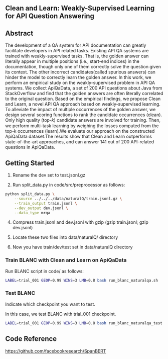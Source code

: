 ## Clean and Learn: Weakly-Supervised Learning for API Question Answering


## Abstract

The development of a QA system for API documentation can greatly facilitate developers in API related tasks. Existing API QA systems are trained with weakly-supervised tasks. That is, the golden answer can literally appear in multiple positions (i.e., start-end indices) in the documentation, though only one of them correctly solve the question given its context. The other incorrect candidates(called spurious answers) can hinder the model to correctly learn the golden answer. In this work, we perform an empirical study on the weakly-supervised problem in API QA systems. We collect ApiQaData, a set of 200 API questions about Java from StackOverflow and find that the golden answers are often literally correlated to the original question. Based on the empirical findings, we propose Clean and Learn, a novel API QA approach based on weakly-supervised learning. To alleviate the impact of multiple occurrences of the golden answer, we design several scoring functions to rank the candidate occurrences (clean). Only high quality (top-𝑘) candidate answers are involved for training. Then, we perform multi-task learning by weighing the losses computed from the top-k occurrences (learn).We evaluate our approach on the constructed ApiQaData dataset.The results show that Clean and Learn outperforms state-of-the-art approaches, and can answer 141 out of 200 API-related questions in ApiQaData.


## Getting Started

1. Rename the dev set to test.jsonl.gz

2. Run split_data.py in code/src/preprocessor as follows:

```bash
python split_data.py \
    --source ../../../data/naturalQ/train.jsonl.gz \
    --train_output train.jsonl \
    --dev_output dev.jsonl \
    --data_type mrqa
```

4. Compress train.jsonl and dev.jsonl with gzip (gzip train.jsonl; gzip dev.jsonl)

5. Locate these two files into data/naturalQ/ directory

6. Now you have train/dev/test set in data/naturalQ directory


### Train BLANC with Clean and Learn on ApiQaData

Run BLANC script in code/ as follows:

```bash
LABEL=trial_001 GEOP=0.99 WINS=3 LMB=0.8 bash run_blanc_naturalqa.sh
```

### Test BLANC

Indicate which checkpoint you want to test.

In this case, we test BLANC with trial_001 checkpoint.

```bash
LABEL=trial_001 GEOP=0.99 WINS=3 LMB=0.8 bash run_blanc_naturalqa_test.sh
```

## Code Reference

https://github.com/facebookresearch/SpanBERT
